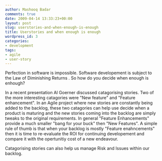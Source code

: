 ```yaml
---
author: Mashooq Badar
comments: true
date: 2009-04-14 13:33:23+00:00
layout: post
slug: userstories-and-when-enough-is-enough
title: Userstories and when enough is enough
wordpress_id: 3
categories:
- development
tags:
- agile
- user-story
---
```


Perfection in software is impossible. Software developement is subject to the Law of Diminishing Returns . So how do you decide when enough is enhough?

In a recent presentation Al Goerner discussed catagorising stories. Two of the more interesting catagories were "New feature" and "Feature enhancement". In an Agile project where new stories are constantly being added to the backlog, these two catagories can help use decide when a product is maturing and the new stories coming into the backlog are simply tweaks to the original requirements. In general "Feature Enhancements" provide a much smaller "bang for your buck" then "New Features". A simple rule of thumb is that when your backlog is mostly "Feature enahncements" then it is time to re-evaluate the ROI for continuing developement and compare it with the opertunitiy cost of a new endeavour.

Catagorising stories can also help us manage Risk and Issues within our backlog.
